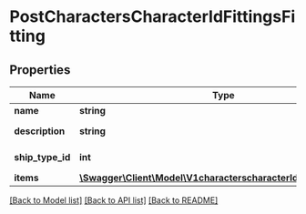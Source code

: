 # PostCharactersCharacterIdFittingsFitting

## Properties
Name | Type | Description | Notes
------------ | ------------- | ------------- | -------------
**name** | **string** | name string | 
**description** | **string** | description string | 
**ship_type_id** | **int** | ship_type_id integer | 
**items** | [**\Swagger\Client\Model\V1characterscharacterIdfittingsItems1[]**](V1characterscharacterIdfittingsItems1.md) | items array | 

[[Back to Model list]](../README.md#documentation-for-models) [[Back to API list]](../README.md#documentation-for-api-endpoints) [[Back to README]](../README.md)


